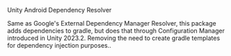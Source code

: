 Unity Android Dependency Resolver

Same as Google's External Dependency Manager Resolver, this package adds dependencies to gradle, but does that through Configuration Manager introduced in Unity 2023.2.
Removing the need to create gradle templates for dependency injection purposes..
